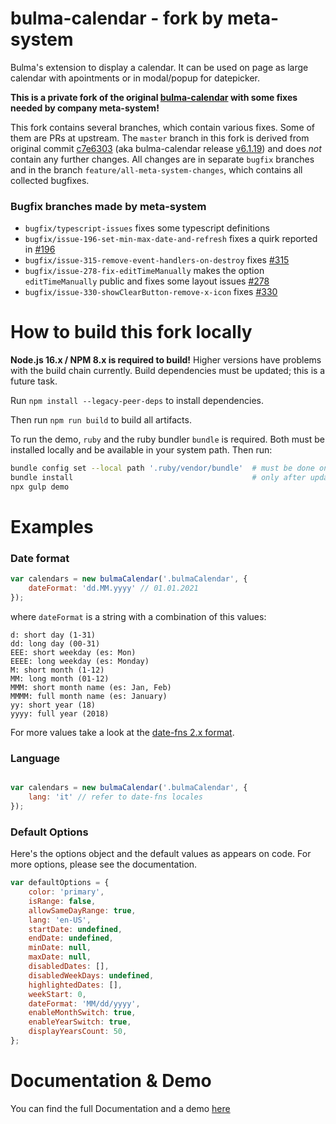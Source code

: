 # bulma-calendar - fork by meta-system
Bulma's extension to display a calendar. It can be used on page as large calendar with apointments or in modal/popup for datepicker.

**This is a private fork of the original [bulma-calendar](https://github.com/Wikiki/bulma-calendar) with some fixes
needed by company meta-system!**

This fork contains several branches, which contain various fixes. Some of them are PRs at upstream.
The `master` branch in this fork is derived from original commit
[c7e6303](https://github.com/Wikiki/bulma-calendar/commit/c7e6303ee59b4833c8dd4ce80195aa28e414d59c)
(aka bulma-calendar release [v6.1.19](https://github.com/Wikiki/bulma-calendar/releases/tag/v6.1.19)) 
and does *not* contain any further changes. All changes are in separate `bugfix` branches and in the
branch `feature/all-meta-system-changes`, which contains all collected bugfixes.

### Bugfix branches made by meta-system

* `bugfix/typescript-issues` fixes some typescript definitions
* `bugfix/issue-196-set-min-max-date-and-refresh` fixes a quirk reported in
  [#196](https://github.com/Wikiki/bulma-calendar/issues/196#issuecomment-823881530)
* `bugfix/issue-315-remove-event-handlers-on-destroy` fixes [#315](https://github.com/Wikiki/bulma-calendar/issues/315)
* `bugfix/issue-278-fix-editTimeManually` makes the option `editTimeManually`
  public and fixes some layout issues [#278](https://github.com/Wikiki/bulma-calendar/issues/278)
* `bugfix/issue-330-showClearButton-remove-x-icon` fixes [#330](https://github.com/Wikiki/bulma-calendar/issues/330)


# How to build this fork locally

**Node.js 16.x / NPM 8.x is required to build!** Higher versions have problems with the build chain currently.
Build dependencies must be updated; this is a future task.

Run `npm install --legacy-peer-deps` to install dependencies.

Then run `npm run build` to build all artifacts.

To run the demo, `ruby` and the ruby bundler `bundle` is required. Both must
be installed locally and be available in your system path. Then run:
```sh
bundle config set --local path '.ruby/vendor/bundle'  # must be done only once
bundle install                                        # only after update of deps
npx gulp demo
```

# Examples

### Date format

```js
var calendars = new bulmaCalendar('.bulmaCalendar', {
    dateFormat: 'dd.MM.yyyy' // 01.01.2021
});
```

where `dateFormat` is a string with a combination of this values:

```
d: short day (1-31)
dd: long day (00-31)
EEE: short weekday (es: Mon)
EEEE: long weekday (es: Monday)
M: short month (1-12)
MM: long month (01-12)
MMM: short month name (es: Jan, Feb)
MMMM: full month name (es: January)
yy: short year (18)
yyyy: full year (2018)
```

For more values take a look at the [date-fns 2.x format](https://date-fns.org/v2.21.3/docs/format).

### Language

```js

var calendars = new bulmaCalendar('.bulmaCalendar', {
    lang: 'it' // refer to date-fns locales
});
```

### Default Options

Here's the options object and the default values as appears on code. For more options, please see the documentation.

```js
var defaultOptions = {
    color: 'primary',
    isRange: false,
    allowSameDayRange: true,
    lang: 'en-US',
    startDate: undefined,
    endDate: undefined,
    minDate: null,
    maxDate: null,
    disabledDates: [],
    disabledWeekDays: undefined,
    highlightedDates: [],
    weekStart: 0,
    dateFormat: 'MM/dd/yyyy',
    enableMonthSwitch: true,
    enableYearSwitch: true,
    displayYearsCount: 50,
};
```

# Documentation & Demo

You can find the full Documentation and a demo [here](https://doc.mh-s.de/bulma-calendar)
